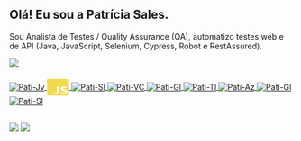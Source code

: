 ## Olá! Eu sou a Patrícia Sales.

Sou Analista de Testes / Quality Assurance (QA), automatizo testes web e de API (Java, JavaScript, Selenium, Cypress, Robot e RestAssured).
 
 <a href="https://github.com/msales-patricia">
  <img height="180em" src="https://github-readme-stats.vercel.app/api?username=msales-patricia&show_icons=true&theme=dracula&include_all_commits=true&count_private=true"/>
  
  <div style="display: inline_block"><br>
  <img align="center" alt="Pati-Jv" height="30" width="40" src="https://cdn.jsdelivr.net/gh/devicons/devicon/icons/java/java-original.svg">
  <img align="center" alt="Pati-Js" height="30" width="40" src="https://raw.githubusercontent.com/devicons/devicon/master/icons/javascript/javascript-plain.svg">
  <img align="center" alt="Pati-Sl" height="30" width="40" src="https://cdn.jsdelivr.net/gh/devicons/devicon/icons/selenium/selenium-original.svg" />
  <img align="center" alt="Pati-VC" height="30" width="40" src="https://cdn.jsdelivr.net/gh/devicons/devicon/icons/vscode/vscode-original.svg" />
  <img align="center" alt="Pati-Gl" height="30" width="40" src="https://cdn.jsdelivr.net/gh/devicons/devicon/icons/gitlab/gitlab-original.svg" />
  <img align="center" alt="Pati-Tl" height="30" width="40" src="https://cdn.jsdelivr.net/gh/devicons/devicon/icons/trello/trello-plain.svg" />
  <img align="center" alt="Pati-Az" height="30" width="40" src="https://cdn.jsdelivr.net/gh/devicons/devicon/icons/azure/azure-original.svg" />
  <img align="center" alt="Pati-Gl" height="30" width="40" src="https://cdn.jsdelivr.net/gh/devicons/devicon/icons/gitlab/gitlab-original.svg" />
  <img align="center" alt="Pati-Sl" height="30" width="40" src="https://cdn.jsdelivr.net/gh/devicons/devicon/icons/slack/slack-original.svg" />
</div>
    
  ##
  
  <div>
  <a href = "mailto:msales.patricia@gmail.com"><img src="https://img.shields.io/badge/Gmail-D14836?style=for-the-badge&logo=gmail&logoColor=white"></a>
 <a href="https://www.linkedin.com/in/patricia-santos-6306b9232/" target="_blank"><img src="https://img.shields.io/badge/-LinkedIn-%230077B5?style=for-the-badge&logo=linkedin&logoColor=white" target="_blank"></a> 
    
  </div>
